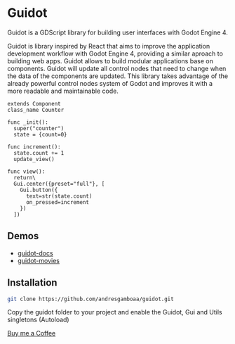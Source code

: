 # Guidot
Guidot is a GDScript library for building user interfaces with Godot Engine 4.

Guidot is library inspired by React that aims to improve the application development workflow with Godot Engine 4, providing a similar aproach to building web apps.
Guidot allows to build modular applications base on components.  Guidot will update all control nodes that need to change when the data of the components are updated. 
This library takes advantage of the already powerful control nodes system of Godot and improves it with a more readable and maintainable code.

```gdscript
extends Component
class_name Counter

func _init():
  super("counter")
  state = {count=0}

func increment():
  state.count += 1
  update_view()

func view():
  return\
  Gui.center({preset="full"}, [
	Gui.button({
	  text=str(state.count)
	  on_pressed=increment
	})
  ])
```
## Demos
* [guidot-docs](https://github.com/andresgamboaa/guidot-docs)
* [guidot-movies](https://github.com/andresgamboaa/guidot-movies)

## Installation
```bash
git clone https://github.com/andresgamboaa/guidot.git
```
Copy the guidot folder to your project and enable the Guidot, Gui and Utils singletons (Autoload)


[Buy me a Coffee](https://ko-fi.com/andres36)
